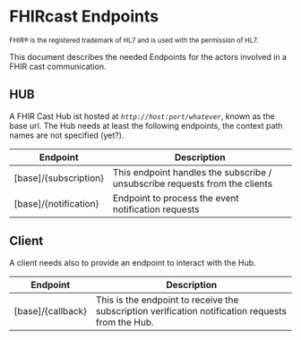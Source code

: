 # FHIRcast Endpoints

<small>FHIR&reg; is the registered trademark of HL7 and is used with the permission of HL7.</small>

This document describes the needed Endpoints for the actors involved in a FHIR cast communication.

## HUB

A FHIR Cast Hub ist hosted at *`http://host:port/whatever`*, known as the base url.  The Hub needs at least the following endpoints, the context path names are not specified (yet?).

| Endpoint | Description |
|---|---|
|[base]/{subscription}| This endpoint handles the subscribe / unsubscribe requests from the clients|
|[base]/{notification}| Endpoint to process the event notification requests |

## Client

A client needs also to provide an endpoint to interact with the Hub.

| Endpoint | Description |
|---|---|
|[base]/{callback}| This is the endpoint to receive the subscription verification notification requests from the Hub.

